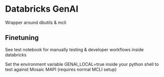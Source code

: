 # Databricks GenAI

Wrapper around dbutils & mcli

## Finetuning

See test notebook for manually testing & developer workflows inside databricks

Set the environment variable GENAI_LOCAL=true inside your python shell to test against Mosaic MAPI (requires normal MCLI setup)